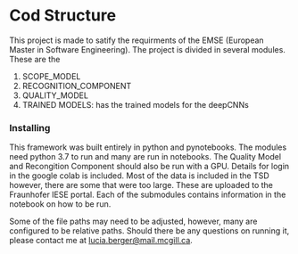 # Cod Structure

This project is made to satify the requirments of the EMSE (European Master in Software Engineering). The project is divided in several modules. These are the 
1) SCOPE_MODEL
2) RECOGNITION_COMPONENT 
3) QUALITY_MODEL
4) TRAINED MODELS: has the trained models for the deepCNNs


### Installing

This framework was built entirely in python and pynotebooks. The modules need python 3.7 to run and many are run in notebooks. The Quality Model and Recongition Component should also be run with a GPU. Details for login in the google colab is included. Most of the data is included in the TSD however, there are some that were too large. These are uploaded to the Fraunhofer IESE portal. Each of the submodules contains information in the notebook on how to be run.

Some of the file paths may need to be adjusted, however, many are configured to be relative paths. Should there be any questions on running it, please contact me at lucia.berger@mail.mcgill.ca.
